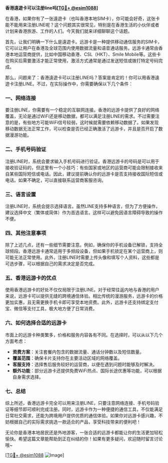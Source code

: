 **香港遠遊卡可以注册line吗[[TG💪+ @esim1088](https://t.me/s/esim1088)]**

在香港，如果你有了一张遠遊卡（也叫香港本地SIM卡），你可能会好奇，这张卡能不能用来注册LINE呢？这个问题其实很常见，特别是在香港生活的小伙伴或者计划来香港旅游、工作的人们。今天我们就来详细聊聊这个话题。

首先，让我们明确一下什么是遠遊卡。远游卡是一种提供移动通信服务的SIM卡，它可以让用户在香港及全球范围内使用数据流量和语音通话服务。远游卡通常由香港本地运营商提供，比如中国移动香港、CSL（HKT）、Smile Mobile等。这些卡在购买后需要激活才能正常使用，激活方式通常是通过发送短信或拨打特定号码完成。

那么，问题来了：香港遠遊卡可以注册LINE吗？答案是肯定的！你可以用香港遠遊卡注册LINE。不过，在实际操作中，你需要确保以下几个条件：

### **一、网络连接**
要注册LINE，你需要有一个稳定的互联网连接。香港的远游卡提供了良好的网络覆盖，无论是通过WiFi还是移动数据，都可以满足注册LINE的需求。不过需要注意的是，有些地方可能WiFi信号较弱，这时候就需要依赖移动数据了。如果发现移动数据无法正常工作，可以检查是否已经正确激活了远游卡，并且是否开启了数据漫游功能。

### **二、手机号码验证**
注册LINE时，系统会要求输入手机号码进行验证。香港远游卡的号码是可以用于接收验证码的，但这里有一个小技巧：有些国家或地区的运营商可能会限制接收来自某些国际短信或电话。因此，建议提前确认你的远游卡是否支持接收国际短信或电话。如果不确定，可以直接联系运营商客服咨询。

### **三、语言设置**
注册LINE时，系统会提示选择语言。虽然LINE支持多种语言，但为了方便操作，建议选择中文（繁体或简体）作为首选语言。这样可以避免因语言障碍导致的操作不便。

### **四、其他注意事项**
除了上述几点，还有一些细节需要注意。例如，确保你的手机设备已解锁，支持全球频段。香港远游卡通常适用于多频段设备，但如果手机锁定在某个运营商上，则可能无法正常使用。此外，注册LINE时需要上传头像和填写个人资料，这些都是可选步骤，可以根据自己的需求决定是否完成。

### **五、香港远游卡的优点**
使用香港远游卡的好处不仅仅局限于注册LINE。对于经常往返内地与香港的用户来说，远游卡可以提供无缝的跨境通信体验。相比传统的漫游服务，远游卡的价格更加实惠，且无需更换手机卡即可享受本地资费。此外，远游卡还支持绑定支付宝、微信等支付工具，极大地方便了日常消费。

### **六、如何选择合适的远游卡**
市面上的远游卡种类繁多，价格和服务内容各有不同。在选择时，可以从以下几个方面考虑：
- **资费方案**：关注套餐内包含的数据流量、通话分钟数以及短信数量。
- **覆盖范围**：确保卡片支持你在主要活动区域的网络覆盖。
- **客服支持**：选择售后服务较好的运营商，以便在遇到问题时能够及时解决。
- **额外功能**：部分远游卡还提供免费WiFi热点、国际长途优惠等功能，可以根据自身需求选择。

### **七、总结**
综上所述，香港远游卡完全可以用来注册LINE，只要注意网络连接、手机号码验证等细节即可顺利完成注册。同时，远游卡作为一种便捷的通信工具，不仅能满足日常社交需求，还能为跨境用户提供优质的通信体验。如果你对远游卡感兴趣，不妨根据自己的实际需求挑选一款适合的产品，享受科技带来的便利吧！

无论你是香港本地居民还是外地游客，一张合适的远游卡都能让你的生活更加轻松愉快。希望这篇文章能帮助到正在纠结的你！如果有更多疑问，欢迎随时留言讨论哦~

[[TG💪+ @esim1088](https://t.me/s/esim1088) ![Image](https://i.postimg.cc/4NQfJmqS/Snipaste-2025-05-13-00-14-12.png)]